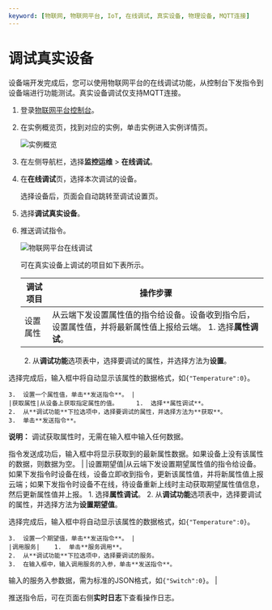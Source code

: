 ```yaml
---
keyword: [物联网, 物联网平台, IoT, 在线调试, 真实设备, 物理设备, MQTT连接]
---
```


# 调试真实设备

设备端开发完成后，您可以使用物联网平台的在线调试功能，从控制台下发指令到设备端进行功能测试。真实设备调试仅支持MQTT连接。

1.  登录[物联网平台控制台](http://iot.console.aliyun.com/)。

2.  在实例概览页，找到对应的实例，单击实例进入实例详情页。

    ![实例概览](https://static-aliyun-doc.oss-cn-hangzhou.aliyuncs.com/assets/img/zh-CN/9275903061/p174584.png)

3.  在左侧导航栏，选择**监控运维** \> **在线调试**。

4.  在**在线调试**页，选择本次调试的设备。

    选择设备后，页面会自动跳转至调试设置页。

5.  选择**调试真实设备**。

6.  推送调试指令。

    ![物联网平台在线调试](https://static-aliyun-doc.oss-cn-hangzhou.aliyuncs.com/assets/img/zh-CN/3659549951/p34150.png)

    可在真实设备上调试的项目如下表所示。

    |调试项目|操作步骤|
    |----|----|
    |设置属性|从云端下发设置属性值的指令给设备。设备收到指令后，设置属性值，并将最新属性值上报给云端。     1.  选择**属性调试**。
    2.  从**调试功能**选项表中，选择要调试的属性，并选择方法为**设置**。

选择完成后，输入框中将自动显示该属性的数据格式，如`{"Temperature":0}`。

    3.  设置一个属性值，单击**发送指令**。 |
    |获取属性|从设备上获取指定属性的值。     1.  选择**属性调试**。
    2.  从**调试功能**下拉选项中，选择要调试的属性，并选择方法为**获取**。
    3.  单击**发送指令**。

**说明：** 调试获取属性时，无需在输入框中输入任何数据。

指令发送成功后，输入框中将显示获取到的最新属性数据。如果设备上没有该属性的数据，则数据为空。 |
    |设置期望值|从云端下发设置期望属性值的指令给设备。如果下发指令时设备在线，设备立即收到指令，更新该属性值，并将新属性值上报云端；如果下发指令时设备不在线，待设备重新上线时主动获取期望属性值信息，然后更新属性值并上报。    1.  选择**属性调试**。
    2.  从**调试功能**选项表中，选择要调试的属性，并选择方法为**设置期望值**。

选择完成后，输入框中将自动显示该属性的数据格式，如`{"Temperature":0}`。

    3.  设置一个期望值，单击**发送指令**。 |
    |调用服务|    1.  单击**服务调用**。
    2.  从**调试功能**下拉选项中，选择要调试的服务。
    3.  在输入框中，输入调用服务的入参，单击**发送指令**。

输入的服务入参数据，需为标准的JSON格式，如`{"Switch":0}`。 |


推送指令后，可在页面右侧**实时日志**下查看操作日志。

